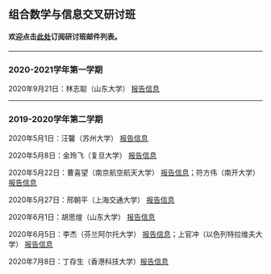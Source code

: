 ## 组合数学与信息交叉研讨班
#### 欢迎点击[此处](http://163.fm/EFgvTeOu)订阅研讨班邮件列表。
---------------------------------------------
### 2020-2021学年第一学期

2020年9月21日：林志聪（山东大学） [报告信息](https://cst.qd.sdu.edu.cn/info/1010/2213.htm)

---------------------------------------------
### 2019-2020学年第二学期

2020年5月1日：汪馨（苏州大学） [报告信息](https://cst.qd.sdu.edu.cn/info/1010/1825.htm)

2020年5月8日：金玲飞（复旦大学） [报告信息](https://cst.qd.sdu.edu.cn/info/1010/1826.htm)

2020年5月22日：曹喜望（南京航空航天大学） [报告信息](https://cst.qd.sdu.edu.cn/info/1010/1904.htm)；符方伟（南开大学） [报告信息](https://cst.qd.sdu.edu.cn/info/1010/1907.htm)

2020年5月27日：邢朝平（上海交通大学） [报告信息](https://cst.qd.sdu.edu.cn/info/1035/1974.htm)

2020年6月1日：胡思煌（山东大学） [报告信息](http://math.suda.edu.cn/b4/20/c10710a373792/page.htm)

2020年6月5日：李杰（芬兰阿尔托大学） [报告信息](https://cst.qd.sdu.edu.cn/info/1010/1943.htm)；上官冲（以色列特拉维夫大学） [报告信息](https://cst.qd.sdu.edu.cn/info/1010/1945.htm)

2020年7月8日：丁存生（香港科技大学）[报告信息](https://cst.qd.sdu.edu.cn/info/1035/2137.htm)
